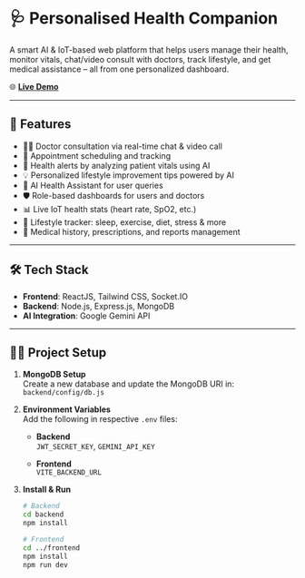 # 🩺 Personalised Health Companion

A smart AI & IoT-based web platform that helps users manage their health, monitor vitals, chat/video consult with doctors, track lifestyle, and get medical assistance – all from one personalized dashboard.

🌐 **[Live Demo](https://personalized-health-companion.vercel.app/)**

---

## 🚀 Features
- 🧑‍⚕️ Doctor consultation via real-time chat & video call
- 📅 Appointment scheduling and tracking
- 🚨 Health alerts by analyzing patient vitals using AI
- 💡 Personalized lifestyle improvement tips powered by AI
- 🧠 AI Health Assistant for user queries
- 🛡️ Role-based dashboards for users and doctors
- 📊 Live IoT health stats (heart rate, SpO2, etc.)
- 🥗 Lifestyle tracker: sleep, exercise, diet, stress & more
- 🧾 Medical history, prescriptions, and reports management

---

## 🛠️ Tech Stack

- **Frontend**: ReactJS, Tailwind CSS, Socket.IO
- **Backend**: Node.js, Express.js, MongoDB
- **AI Integration**: Google Gemini API

---

## 🧑‍💻 Project Setup

1. **MongoDB Setup**  
   Create a new database and update the MongoDB URI in:  
   `backend/config/db.js`

2. **Environment Variables**  
   Add the following in respective `.env` files:

   - **Backend**  
     `JWT_SECRET_KEY`, `GEMINI_API_KEY`

   - **Frontend**  
     `VITE_BACKEND_URL`

3. **Install & Run**

   ```bash
   # Backend
   cd backend
   npm install

   # Frontend
   cd ../frontend
   npm install
   npm run dev

